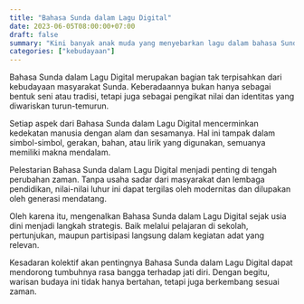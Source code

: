 ```yaml
---
title: "Bahasa Sunda dalam Lagu Digital"
date: 2023-06-05T08:00:00+07:00
draft: false
summary: "Kini banyak anak muda yang menyebarkan lagu dalam bahasa Sunda."
categories: ["kebudayaan"]
---
```


Bahasa Sunda dalam Lagu Digital merupakan bagian tak terpisahkan dari kebudayaan masyarakat Sunda. Keberadaannya bukan hanya sebagai bentuk seni atau tradisi, tetapi juga sebagai pengikat nilai dan identitas yang diwariskan turun-temurun.

Setiap aspek dari Bahasa Sunda dalam Lagu Digital mencerminkan kedekatan manusia dengan alam dan sesamanya. Hal ini tampak dalam simbol-simbol, gerakan, bahan, atau lirik yang digunakan, semuanya memiliki makna mendalam.

Pelestarian Bahasa Sunda dalam Lagu Digital menjadi penting di tengah perubahan zaman. Tanpa usaha sadar dari masyarakat dan lembaga pendidikan, nilai-nilai luhur ini dapat tergilas oleh modernitas dan dilupakan oleh generasi mendatang.

Oleh karena itu, mengenalkan Bahasa Sunda dalam Lagu Digital sejak usia dini menjadi langkah strategis. Baik melalui pelajaran di sekolah, pertunjukan, maupun partisipasi langsung dalam kegiatan adat yang relevan.

Kesadaran kolektif akan pentingnya Bahasa Sunda dalam Lagu Digital dapat mendorong tumbuhnya rasa bangga terhadap jati diri. Dengan begitu, warisan budaya ini tidak hanya bertahan, tetapi juga berkembang sesuai zaman.
